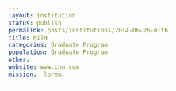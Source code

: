 ```yaml
---
layout: institution
status: publish
permalink: posts/institutions/2014-06-26-mith
title: MITH
categories: Graduate Program
population: Graduate Program
other: 
website: www.cnn.com
mission:  lorem.
---
```


